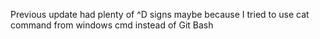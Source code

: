 Previous update had plenty of ^D signs maybe because I tried to use cat command from windows cmd instead of Git Bash
